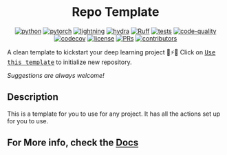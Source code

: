 <center>

# Repo Template

[![python](https://img.shields.io/badge/-Python_3.8_%7C_3.9_%7C_3.10-blue?logo=python&logoColor=white)](https://github.com/pre-commit/pre-commit)
[![pytorch](https://img.shields.io/badge/PyTorch_2.0+-ee4c2c?logo=pytorch&logoColor=white)](https://pytorch.org/get-started/locally/)
[![lightning](https://img.shields.io/badge/-Lightning_2.0+-792ee5?logo=pytorchlightning&logoColor=white)](https://pytorchlightning.ai/)
[![hydra](https://img.shields.io/badge/Config-Hydra_1.3-89b8cd)](https://hydra.cc/)
[![Ruff](https://img.shields.io/endpoint?url=https://raw.githubusercontent.com/astral-sh/ruff/main/assets/badge/v2.json)](https://github.com/astral-sh/ruff)
[![tests](https://github.com/Mai0313/finetune/actions/workflows/test.yml/badge.svg)](https://github.com/Mai0313/finetune/actions/workflows/test.yml)
[![code-quality](https://github.com/Mai0313/finetune/actions/workflows/code-quality-check.yml/badge.svg)](https://github.com/Mai0313/finetune/actions/workflows/code-quality-check.yml)
[![codecov](https://codecov.io/gh/Mai0313/finetune/branch/master/graph/badge.svg)](https://codecov.io/gh/Mai0313/finetune)
[![license](https://img.shields.io/badge/License-MIT-green.svg?labelColor=gray)](https://github.com/Mai0313/finetune/tree/master?tab=License-1-ov-file)
[![PRs](https://img.shields.io/badge/PRs-welcome-brightgreen.svg)](https://github.com/Mai0313/finetune/pulls)
[![contributors](https://img.shields.io/github/contributors/Mai0313/finetune.svg)](https://github.com/Mai0313/finetune/graphs/contributors)

</center>

A clean template to kickstart your deep learning project 🚀⚡🔥
Click on [<kbd>Use this template</kbd>](https://github.com/Mai0313/finetune/generate) to initialize new repository.

_Suggestions are always welcome!_

## Description

This is a template for you to use for any project. It has all the actions set up for you to use.

## For More info, check the [Docs](https://mai0313.github.io/finetune/)
